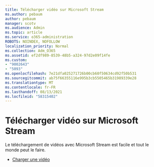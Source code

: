```yaml
---
title: Télécharger vidéo sur Microsoft Stream
ms.author: pebaum
author: pebaum
manager: scotv
ms.audience: Admin
ms.topic: article
ms.service: o365-administration
ROBOTS: NOINDEX, NOFOLLOW
localization_priority: Normal
ms.collection: Adm_O365
ms.assetid: ef2df989-8539-48b5-a324-97d2e09f14fe
ms.custom:
- "9002643"
- "5093"
ms.openlocfilehash: 7e21dfa025271726b00cb60f50634cd92f50b531
ms.sourcegitcommit: ab75f66355116e995b3cb5505465b31989339e28
ms.translationtype: MT
ms.contentlocale: fr-FR
ms.lasthandoff: 08/13/2021
ms.locfileid: "58315402"
---
```

# <a name="upload-a-video-to-microsoft-stream"></a>Télécharger vidéo sur Microsoft Stream

Le téléchargement de vidéos avec Microsoft Stream est facile et tout le monde peut le faire.

- [Charger une vidéo](https://docs.microsoft.com/stream/portal-upload-video)
